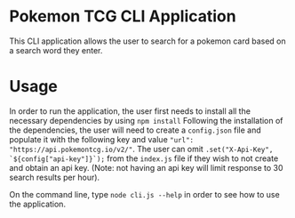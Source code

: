 # Pokemon TCG CLI Application

This CLI application allows the user to search for a pokemon card based on a search word they enter.

# Usage

In order to run the application, the user first needs to install all the necessary dependencies by using `npm install`
Following the installation of the dependencies, the user will need to create a `config.json` file and populate it with the following key and value `"url": "https://api.pokemontcg.io/v2/"`. The user can omit `` .set("X-Api-Key", `${config["api-key"]}`); `` from the `index.js` file if they wish to not create and obtain an api key. (Note: not having an api key will limit response to 30 search results per hour).

On the command line, type `node cli.js --help` in order to see how to use the application.
